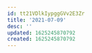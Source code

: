 ```yaml
---
id: tt21VDlkIypggGVv2E3Zr
title: '2021-07-09'
desc: ''
updated: 1625245870792
created: 1625245870792
---
```

